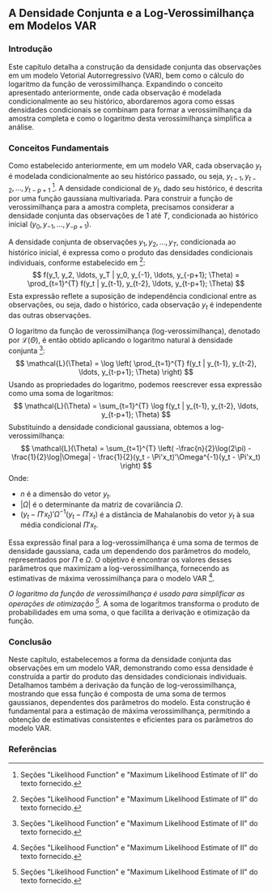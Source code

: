 ## A Densidade Conjunta e a Log-Verossimilhança em Modelos VAR

### Introdução

Este capítulo detalha a construção da densidade conjunta das observações em um modelo Vetorial Autorregressivo (VAR), bem como o cálculo do logaritmo da função de verossimilhança. Expandindo o conceito apresentado anteriormente, onde cada observação é modelada condicionalmente ao seu histórico, abordaremos agora como essas densidades condicionais se combinam para formar a verossimilhança da amostra completa e como o logaritmo desta verossimilhança simplifica a análise.

### Conceitos Fundamentais

Como estabelecido anteriormente, em um modelo VAR, cada observação $y_t$ é modelada condicionalmente ao seu histórico passado, ou seja, $y_{t-1}, y_{t-2}, ..., y_{t-p+1}$ [^1]. A densidade condicional de $y_t$, dado seu histórico, é descrita por uma função gaussiana multivariada. Para construir a função de verossimilhança para a amostra completa, precisamos considerar a densidade conjunta das observações de 1 até $T$, condicionada ao histórico inicial $(y_0, y_{-1}, \ldots, y_{-p+1})$.

A densidade conjunta de observações $y_1, y_2, ..., y_T$, condicionada ao histórico inicial, é expressa como o produto das densidades condicionais individuais, conforme estabelecido em [^1]:
$$
f(y_1, y_2, \ldots, y_T | y_0, y_{-1}, \ldots, y_{-p+1}; \Theta) = \prod_{t=1}^{T} f(y_t | y_{t-1}, y_{t-2}, \ldots, y_{t-p+1}; \Theta)
$$
Esta expressão reflete a suposição de independência condicional entre as observações, ou seja, dado o histórico, cada observação $y_t$ é independente das outras observações.

O logaritmo da função de verossimilhança (log-verossimilhança), denotado por $\mathcal{L}(\Theta)$, é então obtido aplicando o logaritmo natural à densidade conjunta [^1]:
$$
\mathcal{L}(\Theta) = \log \left( \prod_{t=1}^{T} f(y_t | y_{t-1}, y_{t-2}, \ldots, y_{t-p+1}; \Theta) \right)
$$
Usando as propriedades do logaritmo, podemos reescrever essa expressão como uma soma de logaritmos:
$$
\mathcal{L}(\Theta) = \sum_{t=1}^{T} \log f(y_t | y_{t-1}, y_{t-2}, \ldots, y_{t-p+1}; \Theta)
$$
Substituindo a densidade condicional gaussiana, obtemos a log-verossimilhança:
$$
\mathcal{L}(\Theta) = \sum_{t=1}^{T} \left( -\frac{n}{2}\log(2\pi) - \frac{1}{2}\log|\Omega| - \frac{1}{2}(y_t - \Pi'x_t)'\Omega^{-1}(y_t - \Pi'x_t) \right)
$$
Onde:

*   $n$ é a dimensão do vetor $y_t$.
*   $|\Omega|$ é o determinante da matriz de covariância $\Omega$.
*   $(y_t - \Pi'x_t)'\Omega^{-1}(y_t - \Pi'x_t)$ é a distância de Mahalanobis do vetor $y_t$ à sua média condicional $\Pi'x_t$.

Essa expressão final para a log-verossimilhança é uma soma de termos de densidade gaussiana, cada um dependendo dos parâmetros do modelo, representados por $\Pi$ e $\Omega$. O objetivo é encontrar os valores desses parâmetros que maximizam a log-verossimilhança, fornecendo as estimativas de máxima verossimilhança para o modelo VAR [^1].

*O logaritmo da função de verossimilhança é usado para simplificar as operações de otimização [^1].* A soma de logaritmos transforma o produto de probabilidades em uma soma, o que facilita a derivação e otimização da função.

### Conclusão
Neste capítulo, estabelecemos a forma da densidade conjunta das observações em um modelo VAR, demonstrando como essa densidade é construída a partir do produto das densidades condicionais individuais. Detalhamos também a derivação da função de log-verossimilhança, mostrando que essa função é composta de uma soma de termos gaussianos, dependentes dos parâmetros do modelo. Esta construção é fundamental para a estimação de máxima verossimilhança, permitindo a obtenção de estimativas consistentes e eficientes para os parâmetros do modelo VAR.

### Referências
[^1]: Seções "Likelihood Function" e "Maximum Likelihood Estimate of II" do texto fornecido.
<!-- END -->
